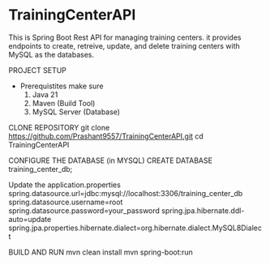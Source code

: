 # TrainingCenterAPI
This is Spring Boot Rest API for managing training centers. it provides endpoints to create, retreive, update, and delete training centers with MySQL as the databases.

PROJECT SETUP 
 * Prerequistites
   make sure
   1. Java 21
   2. Maven (Build Tool)
   3. MySQL Server (Database)

CLONE REPOSITORY
   git clone https://github.com/Prashant9557/TrainingCenterAPI.git
   cd TrainingCenterAPI

CONFIGURE THE DATABASE (in MYSQL)
   CREATE DATABASE training_center_db; 
   
 Update the application.properties
   spring.datasource.url=jdbc:mysql://localhost:3306/training_center_db
   spring.datasource.username=root
   spring.datasource.password=your_password
   spring.jpa.hibernate.ddl-auto=update
   spring.jpa.properties.hibernate.dialect=org.hibernate.dialect.MySQL8Dialect

  BUILD AND RUN
    mvn clean install
    mvn spring-boot:run
